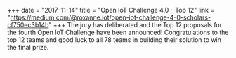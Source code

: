 +++
date = "2017-11-14"
title = "Open IoT Challenge 4.0 - Top 12"
link = "https://medium.com/@roxanne.iot/open-iot-challenge-4-0-scholars-cf750ec3b14b"
+++
The jury has deliberated and the Top 12 proposals for the fourth Open IoT Challenge have been announced! Congratulations to the top 12 teams and good luck to all 78 teams in building their solution to win the final prize.